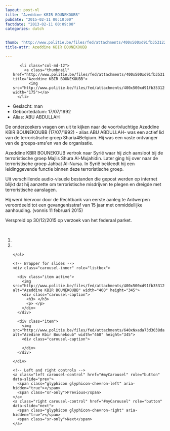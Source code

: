 ```yaml
---
layout: post-nl
title: "Azeddine KBIR BOUNEKOUBB"
pubdate: "2015-02-11 00:10:00"
factdate: "2013-02-11 00:09:00"
categories: dutch


thumb: "http://www.politie.be/files/fed/attachments/400x500xd91fb353122f5ba34122652cedaf1799_thumb.jpg.pagespeed.ic.ssopa8_Vxa.jpg"
title-attr: Azeddine KBIR BOUNEKOUBB

---
```


<div class="row" markdown="1">

  <div class="col-xs-6 col-md-4">
<ul class="row polaroids">

       <li class="col-md-12">  
         <a class="thumbnail" href="http://www.politie.be/files/fed/attachments/400x500xd91fb353122f5ba34122652cedaf1799_thumb.jpg.pagespeed.ic.ssopa8_Vxa.jpg" title="Azeddine KBIR BOUNEKOUBB">
           <img src="http://www.politie.be/files/fed/attachments/400x500xd91fb353122f5ba34122652cedaf1799_thumb.jpg.pagespeed.ic.ssopa8_Vxa.jpg" width="175"></a>
      </li>  

  </ul>

  
  </div>
  <div class="col-xs-12 col-md-8">
 
<ul>
<li>Geslacht: man</li>
<li>Geboortedatum: 17/07/1992</li>
<li>Alias: ABU ABDULLAH</li>
</ul> 


<p>De onderzoekers vragen om uit te kijken naar de voortvluchtige Azeddine KBIR BOUNEKOUBB (17/07/1992) - alias ABU ABDULLAH- was een actief lid van de terroristische groep Sharia4Belgium. Hij was een vaste ontvanger van de groeps-sms'en van de organisatie.</p>
<p>Azeddine KBIR BOUNEKOUB vertrok naar Syrië waar hij zich aansloot bij de terroristische groep Majlis Shura Al-Mujahidin. Later ging hij over naar de terroristische groep Jahbat Al-Nursa. In Syrië bekleedt hij een leidinggevende functie binnen deze terroristische groep.</p>
<p>Uit verschillende audio-visuele bestanden die gepost werden op internet blijkt dat hij aanzette om terroristische misdrijven te plegen en dreigde met terroristische aanslagen.</p>
<p>Hij werd hiervoor door de Rechtbank van eerste aanleg te Antwerpen veroordeeld tot een gevangenisstraf van 15 jaar met onmiddellijke aanhouding. (vonnis 11 februari 2015)</p>
<p>Verspreid op 30/12/2015 op verzoek van het federaal parket.
</p>

<!-- SLIDER -->
<div class="container"  class="col-xs-12 col-md-12">
  <br>
  <div id="myCarousel" class="carousel slide" data-ride="carousel">
    <!-- Indicators -->
    <ol class="carousel-indicators">
      <li data-target="#myCarousel" data-slide-to="0" class="active"></li>
      <li data-target="#myCarousel" data-slide-to="1"></li>

    </ol>

    <!-- Wrapper for slides -->
    <div class="carousel-inner" role="listbox">

      <div class="item active">
        <img src="http://www.politie.be/files/fed/attachments/400x500xd91fb353122f5ba34122652cedaf1799_thumb.jpg.pagespeed.ic.ssopa8_Vxa.jpg" alt="Azeddine KBIR BOUNEKOUBB" width="460" height="345">
        <div class="carousel-caption">
          <h3> </h3>
          <p> </p>
        </div>
      </div>

      <div class="item">
        <img src="http://www.politie.be/files/fed/attachments/640xNxada73d3038daa05bdf5e2d4af761acc3_thumb.jpg.pagespeed.ic._0ZUCMEPP3.jpg" alt="Azedine Kbir Bounekoub" width="460" height="345">
        <div class="carousel-caption">

        </div>
      </div>
  
    </div>

    <!-- Left and right controls -->
    <a class="left carousel-control" href="#myCarousel" role="button" data-slide="prev">
      <span class="glyphicon glyphicon-chevron-left" aria-hidden="true"></span>
      <span class="sr-only">Previous</span>
    </a>
    <a class="right carousel-control" href="#myCarousel" role="button" data-slide="next">
      <span class="glyphicon glyphicon-chevron-right" aria-hidden="true"></span>
      <span class="sr-only">Next</span>
    </a>
  </div>
</div>

  <link rel="stylesheet" href="http://maxcdn.bootstrapcdn.com/bootstrap/3.3.5/css/bootstrap.min.css">
  <script src="https://ajax.googleapis.com/ajax/libs/jquery/1.11.3/jquery.min.js"></script>
  <script src="http://maxcdn.bootstrapcdn.com/bootstrap/3.3.5/js/bootstrap.min.js"></script>
  <!-- SLIDER -->
  
</div>


</div>

